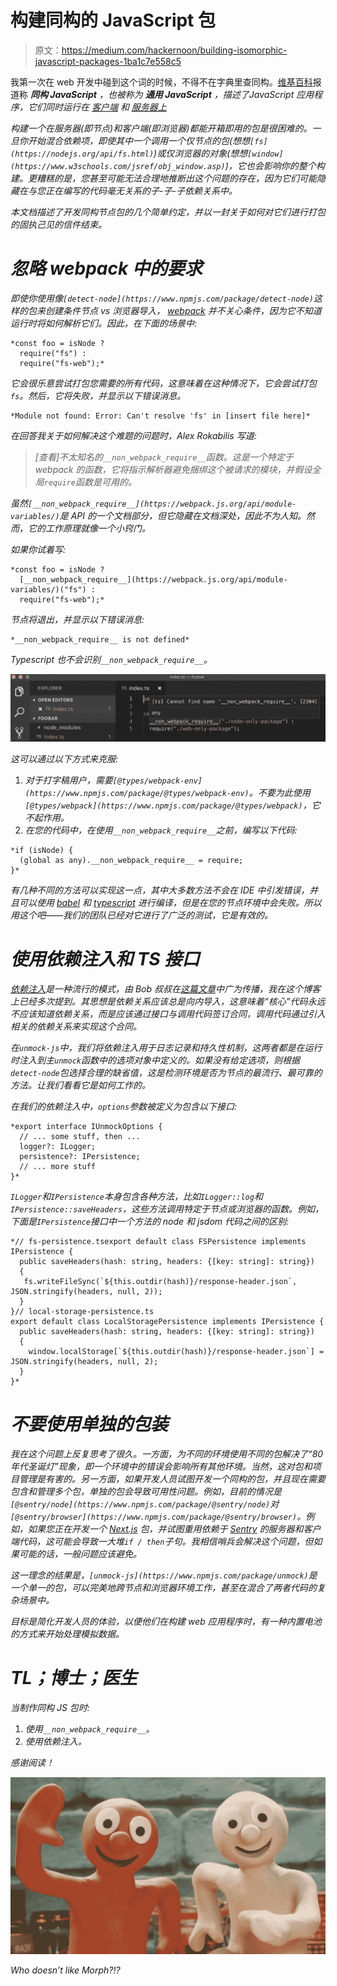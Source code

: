 # 构建同构的 JavaScript 包

> 原文：<https://medium.com/hackernoon/building-isomorphic-javascript-packages-1ba1c7e558c5>

我第一次在 web 开发中碰到这个词的时候，不得不在字典里查同构。[维基百科](https://en.wikipedia.org/wiki/Isomorphic_JavaScript)报道称 ***同构 JavaScript*** *，也被称为* ***通用 JavaScript*** *，描述了*[](https://en.wikipedia.org/wiki/JavaScript)**JavaScript 应用程序，它们同时运行在* [*客户端*](https://en.wikipedia.org/wiki/Client_(computing)) *和* [*服务器上*](https://en.wikipedia.org/wiki/Server_(computing))*

*构建一个在服务器(即节点)和客户端(即浏览器)都能开箱即用的包是很困难的。一旦你开始混合依赖项，即使其中一个调用一个仅节点的包(想想`[fs](https://nodejs.org/api/fs.html)`)或仅浏览器的对象(想想`[window](https://www.w3schools.com/jsref/obj_window.asp)`)，它也会影响你的整个构建。更糟糕的是，您甚至可能无法合理地推断出这个问题的存在，因为它们可能隐藏在与您正在编写的代码毫无关系的子-子-子依赖关系中。*

*本文档描述了开发同构节点包的几个简单约定，并以一封关于如何对它们进行打包的固执己见的信件结束。*

# *忽略 webpack 中的要求*

*即使你使用像`[detect-node](https://www.npmjs.com/package/detect-node)`这样的包来创建条件节点 vs 浏览器导入， [webpack](https://webpack.js.org/) 并不关心条件，因为它不知道运行时将如何解析它们。因此，在下面的场景中:*

```
*const foo = isNode ?
  require("fs") :
  require("fs-web");*
```

*它会很乐意尝试打包您需要的所有代码，这意味着在这种情况下，它会尝试打包`fs`。然后，它将失败，并显示以下错误消息。*

```
*Module not found: Error: Can't resolve 'fs' in [insert file here]*
```

*在回答我关于如何解决这个难题的问题时，Alex Rokabilis 写道:*

> *[查看]不太知名的`__non_webpack_require__`函数。这是一个特定于 webpack 的函数，它将指示解析器避免捆绑这个被请求的模块，并假设全局`require`函数是可用的。*

*虽然`[__non_webpack_require__](https://webpack.js.org/api/module-variables/)`是 API 的一个文档部分，但它隐藏在文档深处，因此不为人知。然而，它的工作原理就像一个小窍门。*

*如果你试着写:*

```
*const foo = isNode ?
  [__non_webpack_require__](https://webpack.js.org/api/module-variables/)("fs") :
  require("fs-web");*
```

*节点将退出，并显示以下错误消息:*

```
*__non_webpack_require__ is not defined*
```

*Typescript 也不会识别`__non_webpack_require__`。*

*![](img/ed48877acb173bb6575b1f6072651360.png)*

*这可以通过以下方式来克服:*

1.  *对于打字稿用户，需要`[@types/webpack-env](https://www.npmjs.com/package/@types/webpack-env)`。不要为此使用`[@types/webpack](https://www.npmjs.com/package/@types/webpack)`，它不起作用。*
2.  *在您的代码中，在使用`__non_webpack_require__`之前，编写以下代码:*

```
*if (isNode) {
  (global as any).__non_webpack_require__ = require;
}*
```

*有几种不同的方法可以实现这一点，其中大多数方法不会在 IDE 中引发错误，并且可以使用 [babel](https://babeljs.io/) 和 [typescript](https://www.typescriptlang.org/) 进行编译，但是在您的节点环境中会失败。所以用这个吧——我们的团队已经对它进行了广泛的测试，它是有效的。*

# *使用依赖注入和 TS 接口*

*[依赖注入](https://en.wikipedia.org/wiki/Dependency_injection)是一种流行的模式，由 Bob 叔叔在[这篇文章](http://blog.cleancoder.com/uncle-bob/2012/08/13/the-clean-architecture.html)中广为传播，我在这个博客上已经多次提到。其思想是依赖关系应该总是向内导入，这意味着“核心”代码永远不应该知道依赖关系，而是应该通过接口与调用代码签订合同，调用代码通过引入相关的依赖关系来实现这个合同。*

*在`unmock-js`中，我们将依赖注入用于日志记录和持久性机制，这两者都是在运行时注入到主`unmock`函数中的选项对象中定义的。如果没有给定选项，则根据`detect-node`包选择合理的缺省值，这是检测环境是否为节点的最流行、最可靠的方法。让我们看看它是如何工作的。*

*在我们的依赖注入中，`options`参数被定义为包含以下接口:*

```
*export interface IUnmockOptions {
  // ... some stuff, then ...
  logger?: ILogger;
  persistence?: IPersistence;
  // ... more stuff
}*
```

*`ILogger`和`IPersistence`本身包含各种方法，比如`ILogger::log`和`IPersistence::saveHeaders`，这些方法调用特定于节点或浏览器的函数。例如，下面是`IPersistence`接口中一个方法的 node 和 jsdom 代码之间的区别:*

```
*// fs-persistence.tsexport default class FSPersistence implements IPersistence {
  public saveHeaders(hash: string, headers: {[key: string]: string})   
  {
   fs.writeFileSync(`${this.outdir(hash)}/response-header.json`, JSON.stringify(headers, null, 2));
  }
}// local-storage-persistence.ts
export default class LocalStoragePersistence implements IPersistence {
  public saveHeaders(hash: string, headers: {[key: string]: string}) 
  {
    window.localStorage[`${this.outdir(hash)}/response-header.json`] = JSON.stringify(headers, null, 2);
  }
}*
```

# *不要使用单独的包装*

*我在这个问题上反复思考了很久。一方面，为不同的环境使用不同的包解决了“80 年代圣诞灯”现象，即一个环境中的错误会影响所有其他环境。当然，这对包和项目管理是有害的。另一方面，如果开发人员试图开发一个同构的包，并且现在需要包含和管理多个包，单独的包会导致可用性问题。例如，目前的情况是`[@sentry/node](https://www.npmjs.com/package/@sentry/node)`对`[@sentry/browser](https://www.npmjs.com/package/@sentry/browser)`。例如，如果您正在开发一个 [Next.js](https://nextjs.org) 包，并试图重用依赖于 [Sentry](https://sentry.io) 的服务器和客户端代码，这可能会导致一大堆`if / then`子句。我相信哨兵会解决这个问题，但如果可能的话，一般问题应该避免。*

*这一理念的结果是，`[unmock-js](https://www.npmjs.com/package/unmock)`是一个单一的包，可以完美地跨节点和浏览器环境工作，甚至在混合了两者代码的复杂场景中。*

*目标是简化开发人员的体验，以便他们在构建 web 应用程序时，有一种内置电池的方式来开始处理模拟数据。*

# *TL；博士；医生*

*当制作同构 JS 包时:*

1.  *使用`__non_webpack_require__`。*
2.  *使用依赖注入。*

*感谢阅读！*

*![](img/13e8779ca0a4cbfdea540c9e27e10d5f.png)*

*Who doesn’t like Morph?!?*